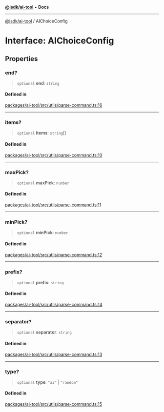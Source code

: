 [**@isdk/ai-tool**](../README.md) • **Docs**

***

[@isdk/ai-tool](../globals.md) / AIChoiceConfig

# Interface: AIChoiceConfig

## Properties

### end?

> `optional` **end**: `string`

#### Defined in

[packages/ai-tool/src/utils/parse-command.ts:16](https://github.com/isdk/ai-tool.js/blob/37ada542a786fbbc770f2d61beb564f6e603941d/src/utils/parse-command.ts#L16)

***

### items?

> `optional` **items**: `string`[]

#### Defined in

[packages/ai-tool/src/utils/parse-command.ts:10](https://github.com/isdk/ai-tool.js/blob/37ada542a786fbbc770f2d61beb564f6e603941d/src/utils/parse-command.ts#L10)

***

### maxPick?

> `optional` **maxPick**: `number`

#### Defined in

[packages/ai-tool/src/utils/parse-command.ts:11](https://github.com/isdk/ai-tool.js/blob/37ada542a786fbbc770f2d61beb564f6e603941d/src/utils/parse-command.ts#L11)

***

### minPick?

> `optional` **minPick**: `number`

#### Defined in

[packages/ai-tool/src/utils/parse-command.ts:12](https://github.com/isdk/ai-tool.js/blob/37ada542a786fbbc770f2d61beb564f6e603941d/src/utils/parse-command.ts#L12)

***

### prefix?

> `optional` **prefix**: `string`

#### Defined in

[packages/ai-tool/src/utils/parse-command.ts:14](https://github.com/isdk/ai-tool.js/blob/37ada542a786fbbc770f2d61beb564f6e603941d/src/utils/parse-command.ts#L14)

***

### separator?

> `optional` **separator**: `string`

#### Defined in

[packages/ai-tool/src/utils/parse-command.ts:13](https://github.com/isdk/ai-tool.js/blob/37ada542a786fbbc770f2d61beb564f6e603941d/src/utils/parse-command.ts#L13)

***

### type?

> `optional` **type**: `"ai"` \| `"random"`

#### Defined in

[packages/ai-tool/src/utils/parse-command.ts:15](https://github.com/isdk/ai-tool.js/blob/37ada542a786fbbc770f2d61beb564f6e603941d/src/utils/parse-command.ts#L15)
